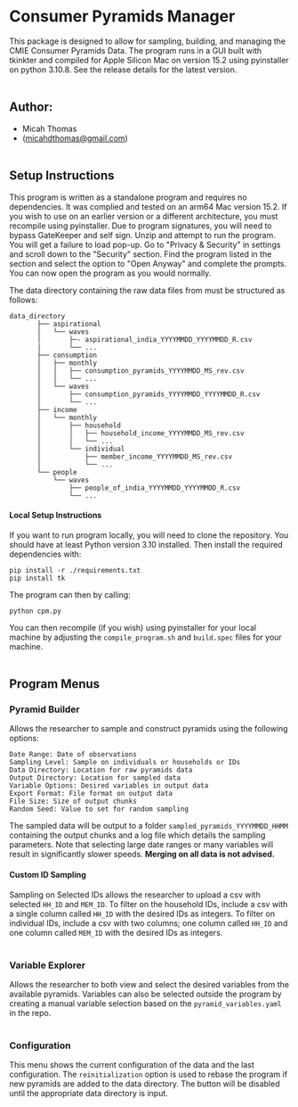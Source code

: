 # Consumer Pyramids Manager
This package is designed to allow for sampling, building, and managing the CMIE Consumer Pyramids Data. The program runs in a GUI built with tkinkter and compiled for Apple Silicon Mac on version 15.2 using pyinstaller on python 3.10.8. See the release details for the latest version.
<br/><br/>

## Author:
- Micah Thomas
- (micahdthomas@gmail.com)
<br/><br/>

## Setup Instructions
This program is written as a standalone program and requires no dependencies. It was complied and tested on an arm64 Mac version 15.2. If you wish to use on an earlier version or a different architecture, you must recompile using pyinstaller. Due to program signatures, you will need to bypass GateKeeper and self sign. Unzip and attempt to run the program. You will get a failure to load pop-up. Go to "Privacy & Security" in settings and scroll down to the "Security" section. Find the program listed in the section and select the option to "Open Anyway" and complete the prompts. You can now open the program as you would normally. 


The data directory containing the raw data files from must be structured as follows: 

    data_directory 
           ├── aspirational
           │   └── waves
           │       ├─- aspirational_india_YYYYMMDD_YYYYMMDD_R.csv
           |       └── ...
           ├── consumption
           │   ├── monthly
           │   │   ├── consumption_pyramids_YYYYMMDD_MS_rev.csv
           │   │   └── ...
           │   └── waves
           │       ├── consumption_pyramids_YYYYMMDD_YYYYMMDD_R.csv
           │       └── ...
           ├── income
           │   └── monthly
           │       ├── household
           │       │   ├── household_income_YYYYMMDD_MS_rev.csv
           │       │   └── ...
           │       └── individual
           │           ├── member_income_YYYYMMDD_MS_rev.csv
           │           └── ...
           └── people
               └── waves
                   ├── people_of_india_YYYYMMDD_YYYYMMDD_R.csv
                   └── ...

#### Local Setup Instructions
If you want to run program locally, you will need to clone the repository. You should have at least Python version 3.10 installed. Then install the required dependencies with: <br>

    pip install -r ./requirements.txt
    pip install tk

The program can then by calling:
<br>

    python cpm.py
You can then recompile (if you wish) using pyinstaller for your local machine by adjusting the `compile_program.sh` and `build.spec` files for your machine. 
<br/><br/>
## Program Menus
### Pyramid Builder
Allows the researcher to sample and construct pyramids using the following options:  

    Date Range: Date of observations
    Sampling Level: Sample on individuals or households or IDs
    Data Directory: Location for raw pyramids data
    Output Directory: Location for sampled data
    Variable Options: Desired variables in output data
    Export Format: File format on output data
    File Size: Size of output chunks
    Random Seed: Value to set for random sampling

The sampled data will be output to a folder `sampled_pyramids_YYYYMMDD_HHMM` containing the output chunks and a log file which details the sampling parameters. Note that selecting large date ranges or many variables will result in significantly slower speeds. **Merging on all data is not advised.**

#### Custom ID Sampling
Sampling on Selected IDs allows the researcher to upload a csv with selected `HH_ID` and `MEM_ID`. To filter on the household IDs, include a csv with a single column called `HH_ID` with the desired IDs as integers. To filter on individual IDs, include a csv with two columns; one column called `HH_ID` and one column called `MEM_ID` with the desired IDs as integers.
    <br/><br/>
### Variable Explorer
Allows the researcher to both view and select the desired variables from the available pyramids. Variables can also be selected outside the program by creating a manual variable selection based on the `pyramid_variables.yaml` in the repo.
<br/><br/>
### Configuration 
This menu shows the current configuration of the data and the last configuration. The `reinitialization` option is used to rebase the program if new pyramids are added to the data directory. The button will be disabled until the appropriate data directory is input. 
<br/><br/>